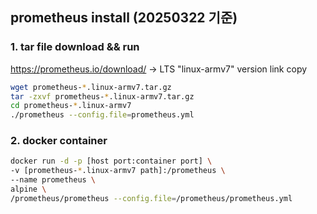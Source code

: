 ## prometheus install (20250322 기준)

### 1. tar file download && run

https://prometheus.io/download/ -> LTS "linux-armv7" version link copy
```bash
wget prometheus-*.linux-armv7.tar.gz
tar -zxvf prometheus-*.linux-armv7.tar.gz
cd prometheus-*.linux-armv7
./prometheus --config.file=prometheus.yml
```

### 2. docker container
```bash
docker run -d -p [host port:container port] \
-v [prometheus-*.linux-armv7 path]:/prometheus \
--name prometheus \
alpine \
/prometheus/prometheus --config.file=/prometheus/prometheus.yml
```
